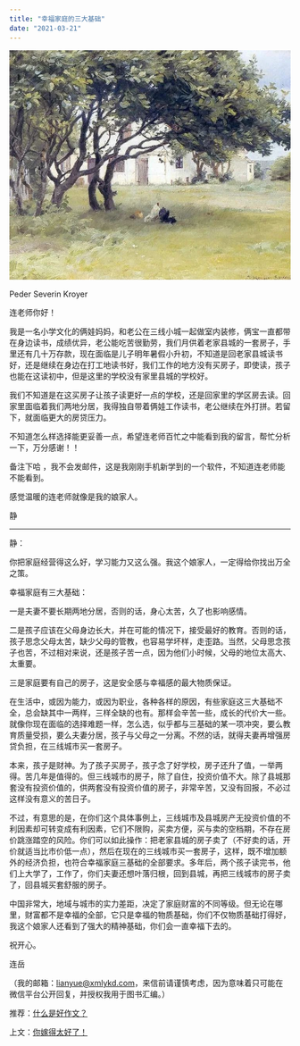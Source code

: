```yaml
---
title: "幸福家庭的三大基础"
date: "2021-03-21"
---
```


![连岳文章](images/连岳文章picture-26.jpg)

Peder Severin Kroyer

  

连老师你好！

  

我是一名小学文化的俩娃妈妈，和老公在三线小城一起做室内装修，俩宝一直都带在身边读书，成绩优异，老公能吃苦很勤劳，我们月供着老家县城的一套房子，手里还有几十万存款，现在面临是儿子明年暑假小升初，不知道是回老家县城读书好，还是继续在身边在打工地读书好，我们工作的地方没有买房子，即使读，孩子也能在这读初中，但是这里的学校没有家里县城的学校好。

  

我们不知道是在这买房子让孩子读更好一点的学校，还是回家里的学区房去读。回家里面临着我们两地分居，我得独自带着俩娃工作读书，老公继续在外打拼。若留下，就面临更大的房贷压力。

  

不知道怎么样选择能更妥善一点，希望连老师百忙之中能看到我的留言，帮忙分析一下，万分感谢！！

  

备注下哈 ，我不会发邮件，这是我刚刚手机新学到的一个软件，不知道连老师能不能看到。

  

感觉温暖的连老师就像是我的娘家人。

  

静

  

* * *

  

静：

  

你把家庭经营得这么好，学习能力又这么强。我这个娘家人，一定得给你找出万全之策。

  

幸福家庭有三大基础：

  

一是夫妻不要长期两地分居，否则的话，身心太苦，久了也影响感情。

  

二是孩子应该在父母身边长大，并在可能的情况下，接受最好的教育。否则的话，孩子思念父母太苦，缺少父母的管教，也容易学坏样，走歪路。当然，父母思念孩子也苦，不过相对来说，还是孩子苦一点，因为他们小时候，父母的地位太高大、太重要。

  

三是家庭要有自己的房子，这是安全感与幸福感的最大物质保证。

  

在生活中，或因为能力，或因为职业，各种各样的原因，有些家庭这三大基础不全，总会缺其中一两样，三样全缺的也有。那样会辛苦一些，成长的代价大一些。就像你现在面临的选择难题一样，怎么选，似乎都与三基础的某一项冲突，要么教育质量受损，要么夫妻分居，孩子与父母之一分离。不然的话，就得夫妻再增强房贷负担，在三线城市买一套房子。

  

本来，孩子是财神。为了孩子买房子，孩子念了好学校，房子还升了值，一举两得。苦几年是值得的。但三线城市的房子，除了自住，投资价值不大。除了县城那套没有投资价值的，供两套没有投资价值的房子，非常辛苦，又没有回报，不必过这样没有意义的苦日子。

  

不过，有意思的是，在你们这个具体事例上，三线城市及县城房产无投资价值的不利因素却可转变成有利因素，它们不限购，买卖方便，买与卖的空档期，不存在房价跳涨踏空的风险。你们可以如此操作：把老家县城的房子卖了（不好卖的话，开价就适当比市价低一点），然后在现在的三线城市买一套房子，这样，既不增加额外的经济负担，也符合幸福家庭三基础的全部要求。多年后，两个孩子读完书，他们上大学了，工作了，你们夫妻还想叶落归根，回到县城，再把三线城市的房子卖了，回县城买套舒服的房子。

  

中国非常大，地域与城市的实力差距，决定了家庭财富的不同等级。但无论在哪里，财富都不是幸福的全部，它只是幸福的物质基础，你们不仅物质基础打得好，我这个娘家人还看到了强大的精神基础，你们会一直幸福下去的。

  

祝开心。

  

连岳

  

（我的邮箱：lianyue@xmlykd.com，来信前请谨慎考虑，因为意味着只可能在微信平台公开回复，并授权我用于图书汇编。）

推荐：[什么是好作文？](http://mp.weixin.qq.com/s?__biz=MjM5NDU0Mjk2MQ==&mid=2651642195&idx=1&sn=558d8b5d2c694766d3ca229ccba94e95&chksm=bd7e5d4d8a09d45bc8aa0ef5c04a486c9b196ae917c8f17332e934531f61e19df3b93d9b22bf&scene=21#wechat_redirect)  

上文：[你嫁得太好了！](http://mp.weixin.qq.com/s?__biz=MjM5NDU0Mjk2MQ==&mid=2651691471&idx=1&sn=a9bd23988b71191722577a1324f894c4&chksm=bd7f1dd18a0894c79b205165f866193e735c34f8fedf9b7f6cffc2cc0cf40c980d51499ce495&scene=21#wechat_redirect)
